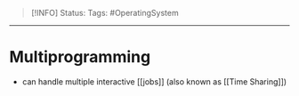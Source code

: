 > [!INFO]
> Status:
> Tags: #OperatingSystem

----
# Multiprogramming
- can handle multiple interactive [[jobs]] (also known as [[Time Sharing]])